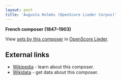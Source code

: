 ```yaml
---
layout: post
title: 'Augusta Holmès (OpenScore Lieder Corpus)'
---
```


__French composer (1847–1903)__

View [sets by this composer] in [OpenScore Lieder].

[sets by this composer]: https://musescore.com/openscore-lieder-corpus/sets?order=title&text=Holmès,+Augusta
[OpenScore Lieder]: https://musescore.com/openscore-lieder-corpus

## External links

- [Wikipedia] - learn about this composer.
- [Wikidata] - get data about this composer.

[Wikipedia]: https://en.wikipedia.org/wiki/Augusta_Holmès
[Wikidata]: https://www.wikidata.org/wiki/Q464636
